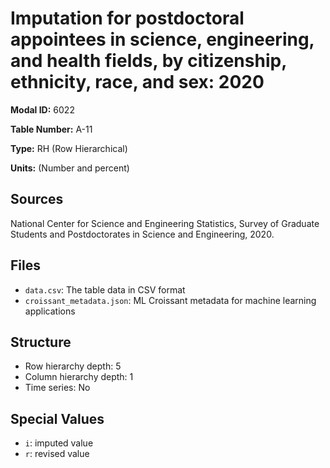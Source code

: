 # Imputation for postdoctoral appointees in science, engineering, and health fields, by citizenship, ethnicity, race, and sex: 2020

**Modal ID:** 6022

**Table Number:** A-11

**Type:** RH (Row Hierarchical)

**Units:** (Number and percent)

## Sources

National Center for Science and Engineering Statistics, Survey of Graduate Students and Postdoctorates in Science and Engineering, 2020.

## Files

- `data.csv`: The table data in CSV format
- `croissant_metadata.json`: ML Croissant metadata for machine learning applications

## Structure

- Row hierarchy depth: 5
- Column hierarchy depth: 1
- Time series: No

## Special Values

- `i`: imputed value
- `r`: revised value
